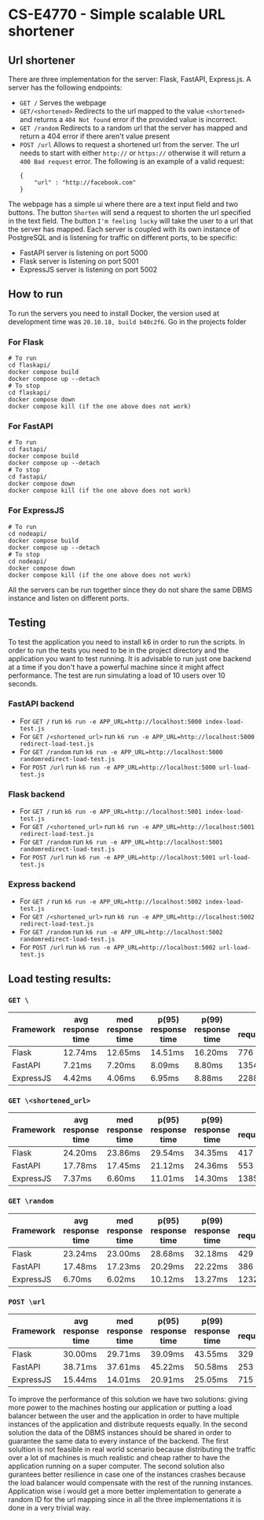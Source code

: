 # CS-E4770 - Simple scalable URL shortener

## Url shortener

There are three implementation for the server: Flask, FastAPI, Express.js. A server has the following endpoints:
- `GET /` Serves the webpage
- `GET/<shortened>` Redirects to the url mapped to the value `<shortened>` and returns a `404 Not found` error if the provided value is incorrect.
- `GET /random` Redirects to a random url that the server has mapped and return a 404 error if there aren't value present
- `POST /url` Allows to request a shortened url from the server. The url needs to start with either `http://` or `https://` otherwise it will return a `400 Bad request` error. The following is an example of a valid request:
    ```
    {
        "url" : "http://facebook.com"
    }
    ```
The webpage has a simple ui where there are a text input field and two buttons. The button `Shorten` will send a request to shorten the url specified in the text field. The button `I'm feeling lucky` will take the user to a url that the server has mapped.
Each server is coupled with its own instance of PostgreSQL and is listening for traffic on different ports, to be specific:
- FastAPI server is listening on port 5000
- Flask server is listening on port 5001
- ExpressJS server is listening on port 5002


## How to run

To run the servers you need to install Docker, the version used at development time was `20.10.18, build b40c2f6`.
Go in the projects folder

### For Flask
    # To run
    cd flaskapi/
    docker compose build
    docker compose up --detach
    # To stop
    cd flaskapi/
    docker compose down
    docker compose kill (if the one above does not work)

### For FastAPI
    # To run
    cd fastapi/
    docker compose build
    docker compose up --detach
    # To stop
    cd fastapi/
    docker compose down
    docker compose kill (if the one above does not work)

### For ExpressJS
    # To run
    cd nodeapi/
    docker compose build
    docker compose up --detach
    # To stop
    cd nodeapi/
    docker compose down
    docker compose kill (if the one above does not work)

All the servers can be run together since they do not share the same DBMS instance and listen on different ports.

## Testing

To test the application you need to install k6 in order to run the scripts. In order to run the tests you need to be in the project directory and the application you want to test running. It is advisable to run just one backend at a time if you don't have a powerful machine since it might affect performance. The test are run simulating a load of 10 users over 10 seconds.

### FastAPI backend
    
- For `GET /` run `k6 run -e APP_URL=http://localhost:5000 index-load-test.js`
- For `GET /<shortened_url>` run `k6 run -e APP_URL=http://localhost:5000 redirect-load-test.js`
- For `GET /random` run `k6 run -e APP_URL=http://localhost:5000 randomredirect-load-test.js`
- For `POST /url` run `k6 run -e APP_URL=http://localhost:5000 url-load-test.js`

### Flask backend
    
- For `GET /` run `k6 run -e APP_URL=http://localhost:5001 index-load-test.js`
- For `GET /<shortened_url>` run `k6 run -e APP_URL=http://localhost:5001 redirect-load-test.js`
- For `GET /random` run `k6 run -e APP_URL=http://localhost:5001 randomredirect-load-test.js`
- For `POST /url` run `k6 run -e APP_URL=http://localhost:5001 url-load-test.js`

### Express backend
    
- For `GET /` run `k6 run -e APP_URL=http://localhost:5002 index-load-test.js`
- For `GET /<shortened_url>` run `k6 run -e APP_URL=http://localhost:5002 redirect-load-test.js`
- For `GET /random` run `k6 run -e APP_URL=http://localhost:5002 randomredirect-load-test.js`
- For `POST /url` run `k6 run -e APP_URL=http://localhost:5002 url-load-test.js`

## Load testing results:

### `GET \`
| Framework | avg response time    | med response time     | p(95) response time   | p(99) response time   | avg requests/second |
| --------- | -------------------- | --------------------- | --------------------- | --------------------- | ------------------- |
| Flask     | 12.74ms              | 12.65ms               | 14.51ms               | 16.20ms               | 776                 |
| FastAPI   | 7.21ms               | 7.20ms                | 8.09ms                | 8.80ms                | 1354                |
| ExpressJS | 4.42ms               | 4.06ms                | 6.95ms                | 8.88ms                | 2288                |

### `GET \<shortened_url>`
| Framework | avg response time    | med response time     | p(95) response time   | p(99) response time   | avg requests/second |
| --------- | -------------------- | --------------------- | --------------------- | --------------------- | ------------------- |
| Flask     | 24.20ms              | 23.86ms               | 29.54ms               | 34.35ms               | 417                 |
| FastAPI   | 17.78ms              | 17.45ms               | 21.12ms               | 24.36ms               | 553                 |
| ExpressJS | 7.37ms               | 6.60ms                | 11.01ms               | 14.30ms               | 1385                |

### `GET \random`
| Framework | avg response time    | med response time     | p(95) response time   | p(99) response time   | avg requests/second |
| --------- | -------------------- | --------------------- | --------------------- | --------------------- | ------------------- |
| Flask     | 23.24ms              | 23.00ms               | 28.68ms               | 32.18ms               | 429                 |
| FastAPI   | 17.48ms              | 17.23ms               | 20.29ms               | 22.22ms               | 386                 |
| ExpressJS | 6.70ms               | 6.02ms                | 10.12ms               | 13.27ms               | 1232                |

### `POST \url`
| Framework | avg response time    | med response time     | p(95) response time   | p(99) response time   | avg requests/second |
| --------- | -------------------- | --------------------- | --------------------- | --------------------- | ------------------- |
| Flask     | 30.00ms              | 29.71ms               | 39.09ms               | 43.55ms               | 329                 |
| FastAPI   | 38.71ms              | 37.61ms               | 45.22ms               | 50.58ms               | 253                 |
| ExpressJS | 15.44ms              | 14.01ms               | 20.91ms               | 25.05ms               | 715                 |


To improve the performance of this solution we have two solutions: giving more power to the machines hosting our application or putting a load balancer between the user and the application in order to have multiple instances of the application and distribute requests equally. In the second solution the data of the DBMS instances should be shared in order to guarantee the same data to every instance of the backend. The first solultion is not feasible in real world scenario because distributing the traffic over a lot of machines is much realistic and cheap rather to have the application running on a super computer. The second solution also gurantees better resilience in case one of the instances crashes because the load balancer would compensate with the rest of the running instances. Application wise i would get a more better implementation to generate a random ID for the url mapping since in all the three implementations it is done in a very trivial way. 
